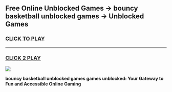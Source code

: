 
## Free Online Unblocked Games → bouncy basketball unblocked games → Unblocked Games
<h3>
<a href="https://premium.freeplayer.one?title=bouncy_basketball_unblocked_games&ref=21F">CLICK TO PLAY</a></h3>
<hr>

<h3>
<a href="https://premium.freeplayer.one?title=bouncy_basketball_unblocked_games&ref=21F">CLICK 2 PLAY</a>
  
</h3>

<a href="https://premium.freeplayer.one?title=bouncy_basketball_unblocked_games&ref=21F/"><img src="https://clearcache.store/games.png"></a>


**bouncy basketball unblocked games games unblocked: Your Gateway to Fun and Accessible Online Gaming**
